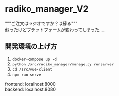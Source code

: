 # radiko_manager_V2
"""ご注文はラジオですか？は蘇る"""  
蘇ったけどプラットフォームが変わってしまった.....

## 開発環境の上げ方
1. ```docker-compose up -d```
1. ```python /src/radiko_manager/manage.py runserver```
1. ```cd /src/vue-client```
1. ```npm run serve```

frontend: localhost:8000  
backend: localhost:8080
